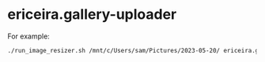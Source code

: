 # ericeira.gallery-uploader

For example:

```bash
./run_image_resizer.sh /mnt/c/Users/sam/Pictures/2023-05-20/ ericeira.gallery s3://ericeira-gallery/2023-05-20/sao-juliao/
```
